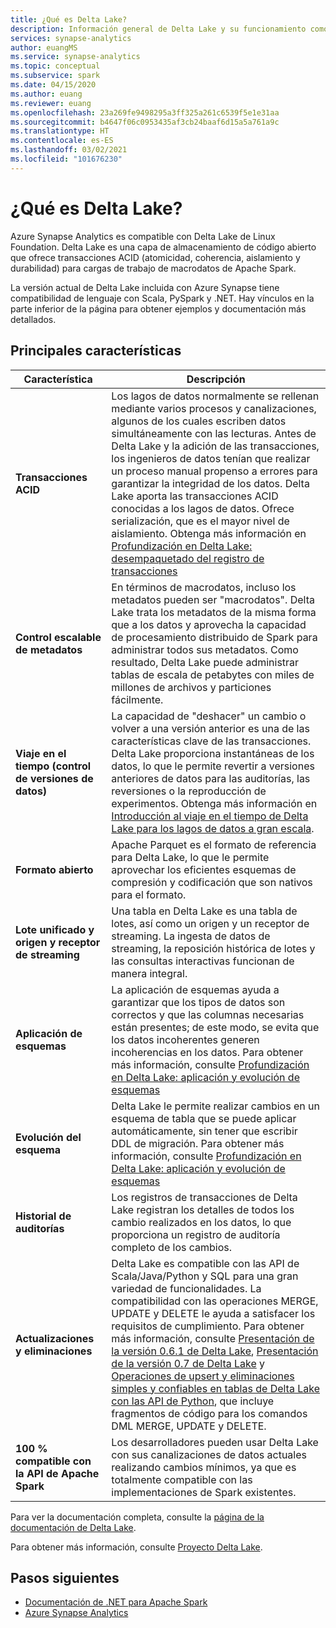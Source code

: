 ```yaml
---
title: ¿Qué es Delta Lake?
description: Información general de Delta Lake y su funcionamiento como parte de Azure Synapse Analytics
services: synapse-analytics
author: euangMS
ms.service: synapse-analytics
ms.topic: conceptual
ms.subservice: spark
ms.date: 04/15/2020
ms.author: euang
ms.reviewer: euang
ms.openlocfilehash: 23a269fe9498295a3ff325a261c6539f5e1e31aa
ms.sourcegitcommit: b4647f06c0953435af3cb24baaf6d15a5a761a9c
ms.translationtype: HT
ms.contentlocale: es-ES
ms.lasthandoff: 03/02/2021
ms.locfileid: "101676230"
---
```

# <a name="what-is-delta-lake"></a>¿Qué es Delta Lake?

Azure Synapse Analytics es compatible con Delta Lake de Linux Foundation. Delta Lake es una capa de almacenamiento de código abierto que ofrece transacciones ACID (atomicidad, coherencia, aislamiento y durabilidad) para cargas de trabajo de macrodatos de Apache Spark.

La versión actual de Delta Lake incluida con Azure Synapse tiene compatibilidad de lenguaje con Scala, PySpark y .NET. Hay vínculos en la parte inferior de la página para obtener ejemplos y documentación más detallados.

## <a name="key-features"></a>Principales características

| Característica | Descripción |
| --- | --- |
| **Transacciones ACID** | Los lagos de datos normalmente se rellenan mediante varios procesos y canalizaciones, algunos de los cuales escriben datos simultáneamente con las lecturas. Antes de Delta Lake y la adición de las transacciones, los ingenieros de datos tenían que realizar un proceso manual propenso a errores para garantizar la integridad de los datos. Delta Lake aporta las transacciones ACID conocidas a los lagos de datos. Ofrece serialización, que es el mayor nivel de aislamiento. Obtenga más información en [Profundización en Delta Lake: desempaquetado del registro de transacciones](https://databricks.com/blog/2019/08/21/diving-into-delta-lake-unpacking-the-transaction-log.html)|
| **Control escalable de metadatos** | En términos de macrodatos, incluso los metadatos pueden ser "macrodatos". Delta Lake trata los metadatos de la misma forma que a los datos y aprovecha la capacidad de procesamiento distribuido de Spark para administrar todos sus metadatos. Como resultado, Delta Lake puede administrar tablas de escala de petabytes con miles de millones de archivos y particiones fácilmente. |
| **Viaje en el tiempo (control de versiones de datos)** | La capacidad de "deshacer" un cambio o volver a una versión anterior es una de las características clave de las transacciones. Delta Lake proporciona instantáneas de los datos, lo que le permite revertir a versiones anteriores de datos para las auditorías, las reversiones o la reproducción de experimentos. Obtenga más información en [Introducción al viaje en el tiempo de Delta Lake para los lagos de datos a gran escala](https://databricks.com/blog/2019/02/04/introducing-delta-time-travel-for-large-scale-data-lakes.html). |
| **Formato abierto** | Apache Parquet es el formato de referencia para Delta Lake, lo que le permite aprovechar los eficientes esquemas de compresión y codificación que son nativos para el formato. |
| **Lote unificado y origen y receptor de streaming** | Una tabla en Delta Lake es una tabla de lotes, así como un origen y un receptor de streaming. La ingesta de datos de streaming, la reposición histórica de lotes y las consultas interactivas funcionan de manera integral. |
| **Aplicación de esquemas** | La aplicación de esquemas ayuda a garantizar que los tipos de datos son correctos y que las columnas necesarias están presentes; de este modo, se evita que los datos incoherentes generen incoherencias en los datos. Para obtener más información, consulte [Profundización en Delta Lake: aplicación y evolución de esquemas](https://databricks.com/blog/2019/09/24/diving-into-delta-lake-schema-enforcement-evolution.html) |
| **Evolución del esquema** | Delta Lake le permite realizar cambios en un esquema de tabla que se puede aplicar automáticamente, sin tener que escribir DDL de migración. Para obtener más información, consulte [Profundización en Delta Lake: aplicación y evolución de esquemas](https://databricks.com/blog/2019/09/24/diving-into-delta-lake-schema-enforcement-evolution.html) |
| **Historial de auditorías** | Los registros de transacciones de Delta Lake registran los detalles de todos los cambio realizados en los datos, lo que proporciona un registro de auditoría completo de los cambios. |
| **Actualizaciones y eliminaciones** | Delta Lake es compatible con las API de Scala/Java/Python y SQL para una gran variedad de funcionalidades. La compatibilidad con las operaciones MERGE, UPDATE y DELETE le ayuda a satisfacer los requisitos de cumplimiento. Para obtener más información, consulte [Presentación de la versión 0.6.1 de Delta Lake](https://delta.io/news/delta-lake-0-6-1-released/), [Presentación de la versión 0.7 de Delta Lake](https://delta.io/news/delta-lake-0-7-0-released/) y [Operaciones de upsert y eliminaciones simples y confiables en tablas de Delta Lake con las API de Python](https://databricks.com/blog/2019/10/03/simple-reliable-upserts-and-deletes-on-delta-lake-tables-using-python-apis.html), que incluye fragmentos de código para los comandos DML MERGE, UPDATE y DELETE. |
| **100 % compatible con la API de Apache Spark** | Los desarrolladores pueden usar Delta Lake con sus canalizaciones de datos actuales realizando cambios mínimos, ya que es totalmente compatible con las implementaciones de Spark existentes. |

Para ver la documentación completa, consulte la [página de la documentación de Delta Lake](https://docs.delta.io/latest/delta-intro.html).

Para obtener más información, consulte [Proyecto Delta Lake](https://github.com/delta-io/delta).

## <a name="next-steps"></a>Pasos siguientes

- [Documentación de .NET para Apache Spark](/dotnet/spark)
- [Azure Synapse Analytics](../index.yml)